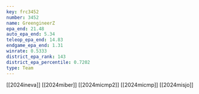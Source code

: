 ```yaml
---
key: frc3452
number: 3452
name: GreengineerZ
epa_end: 21.48
auto_epa_end: 5.34
teleop_epa_end: 14.83
endgame_epa_end: 1.31
winrate: 0.5333
district_epa_rank: 143
district_epa_percentile: 0.7202
type: Team
---
```

[[2024ineva]]
[[2024miber]]
[[2024micmp2]]
[[2024micmp]]
[[2024misjo]]
